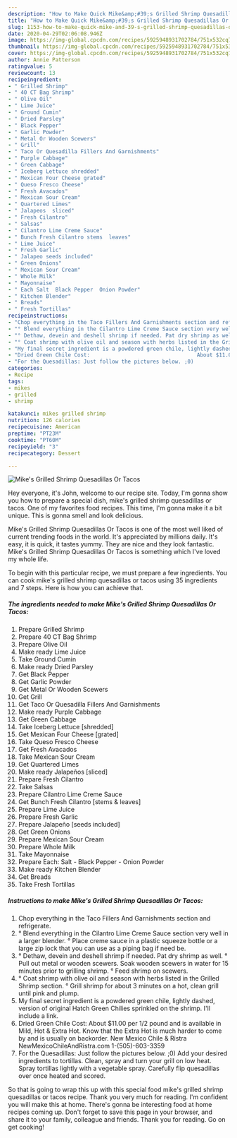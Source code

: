 ```yaml
---
description: "How to Make Quick Mike&amp;#39;s Grilled Shrimp Quesadillas Or Tacos"
title: "How to Make Quick Mike&amp;#39;s Grilled Shrimp Quesadillas Or Tacos"
slug: 1153-how-to-make-quick-mike-and-39-s-grilled-shrimp-quesadillas-or-tacos
date: 2020-04-29T02:06:08.946Z
image: https://img-global.cpcdn.com/recipes/5925948931702784/751x532cq70/mikes-grilled-shrimp-quesadillas-or-tacos-recipe-main-photo.jpg
thumbnail: https://img-global.cpcdn.com/recipes/5925948931702784/751x532cq70/mikes-grilled-shrimp-quesadillas-or-tacos-recipe-main-photo.jpg
cover: https://img-global.cpcdn.com/recipes/5925948931702784/751x532cq70/mikes-grilled-shrimp-quesadillas-or-tacos-recipe-main-photo.jpg
author: Annie Patterson
ratingvalue: 5
reviewcount: 13
recipeingredient:
- " Grilled Shrimp"
- " 40 CT Bag Shrimp"
- " Olive Oil"
- " Lime Juice"
- " Ground Cumin"
- " Dried Parsley"
- " Black Pepper"
- " Garlic Powder"
- " Metal Or Wooden Scewers"
- " Grill"
- " Taco Or Quesadilla Fillers And Garnishments"
- " Purple Cabbage"
- " Green Cabbage"
- " Iceberg Lettuce shredded"
- " Mexican Four Cheese grated"
- " Queso Fresco Cheese"
- " Fresh Avacados"
- " Mexican Sour Cream"
- " Quartered Limes"
- " Jalapeos  sliced"
- " Fresh Cilantro"
- " Salsas"
- " Cilantro Lime Creme Sauce"
- " Bunch Fresh Cilantro stems  leaves"
- " Lime Juice"
- " Fresh Garlic"
- " Jalapeo seeds included"
- " Green Onions"
- " Mexican Sour Cream"
- " Whole Milk"
- " Mayonnaise"
- " Each Salt  Black Pepper  Onion Powder"
- " Kitchen Blender"
- " Breads"
- " Fresh Tortillas"
recipeinstructions:
- "Chop everything in the Taco Fillers And Garnishments section and refrigerate."
- "° Blend everything in the Cilantro Lime Creme Sauce section very well in a larger blender.                                                                                                         ° Place creme sauce in a plastic squeeze bottle or a large zip lock that you can use as a piping bag if need be."
- "° Dethaw, devein and deshell shrimp if needed. Pat dry shrimp as well.                                                                                                                                                                                          ° Pull out metal or wooden scewers. Soak wooden scewers in water for 15 minutes prior to grilling shrimp.                       ° Feed shrimp on scewers."
- "° Coat shrimp with olive oil and season with herbs listed in the Grilled Shrimp section.                                                                            ° Grill shrimp for about 3 minutes on a hot, clean grill until pink and plump."
- "My final secret ingredient is a powdered green chile, lightly dashed, version of original Hatch Green Chilies sprinkled on the shrimp. I&#39;ll include a link."
- "Dried Green Chile Cost:                                  About $11.00 per 1/2 pound and is available in Mild, Hot &amp; Extra Hot. Know that the Extra Hot is much harder to come by and is usually on backorder.                                                                                                                                                                               New Mexico Chile &amp; Ristra NewMexicoChileAndRistra.com                                                           1-(505)-603-3359"
- "For the Quesadillas: Just follow the pictures below. ;0)                                     Add your desired ingredients to tortillas.                                                                         Clean, spray and turn your grill on low heat.                                                                                     Spray tortillas lightly with a vegetable spray.                                                                                                        Carefully flip quesadillas over once heated and scored."
categories:
- Recipe
tags:
- mikes
- grilled
- shrimp

katakunci: mikes grilled shrimp 
nutrition: 126 calories
recipecuisine: American
preptime: "PT23M"
cooktime: "PT60M"
recipeyield: "3"
recipecategory: Dessert

---
```



![Mike&#39;s Grilled Shrimp Quesadillas Or Tacos](https://img-global.cpcdn.com/recipes/5925948931702784/751x532cq70/mikes-grilled-shrimp-quesadillas-or-tacos-recipe-main-photo.jpg)

Hey everyone, it's John, welcome to our recipe site. Today, I'm gonna show you how to prepare a special dish, mike&#39;s grilled shrimp quesadillas or tacos. One of my favorites food recipes. This time, I'm gonna make it a bit unique. This is gonna smell and look delicious.



Mike&#39;s Grilled Shrimp Quesadillas Or Tacos is one of the most well liked of current trending foods in the world. It's appreciated by millions daily. It's easy, it is quick, it tastes yummy. They are nice and they look fantastic. Mike&#39;s Grilled Shrimp Quesadillas Or Tacos is something which I've loved my whole life.


To begin with this particular recipe, we must prepare a few ingredients. You can cook mike&#39;s grilled shrimp quesadillas or tacos using 35 ingredients and 7 steps. Here is how you can achieve that.

<!--inarticleads1-->

##### The ingredients needed to make Mike&#39;s Grilled Shrimp Quesadillas Or Tacos:

1. Prepare  Grilled Shrimp
1. Prepare  40 CT Bag Shrimp
1. Prepare  Olive Oil
1. Make ready  Lime Juice
1. Take  Ground Cumin
1. Make ready  Dried Parsley
1. Get  Black Pepper
1. Get  Garlic Powder
1. Get  Metal Or Wooden Scewers
1. Get  Grill
1. Get  Taco Or Quesadilla Fillers And Garnishments
1. Make ready  Purple Cabbage
1. Get  Green Cabbage
1. Take  Iceberg Lettuce [shredded]
1. Get  Mexican Four Cheese [grated]
1. Take  Queso Fresco Cheese
1. Get  Fresh Avacados
1. Take  Mexican Sour Cream
1. Get  Quartered Limes
1. Make ready  Jalapeños  [sliced]
1. Prepare  Fresh Cilantro
1. Take  Salsas
1. Prepare  Cilantro Lime Creme Sauce
1. Get  Bunch Fresh Cilantro [stems &amp; leaves]
1. Prepare  Lime Juice
1. Prepare  Fresh Garlic
1. Prepare  Jalapeño [seeds included]
1. Get  Green Onions
1. Prepare  Mexican Sour Cream
1. Prepare  Whole Milk
1. Take  Mayonnaise
1. Prepare  Each: Salt - Black Pepper - Onion Powder
1. Make ready  Kitchen Blender
1. Get  Breads
1. Take  Fresh Tortillas




<!--inarticleads2-->

##### Instructions to make Mike&#39;s Grilled Shrimp Quesadillas Or Tacos:

1. Chop everything in the Taco Fillers And Garnishments section and refrigerate.
1. ° Blend everything in the Cilantro Lime Creme Sauce section very well in a larger blender.                                                                                                         ° Place creme sauce in a plastic squeeze bottle or a large zip lock that you can use as a piping bag if need be.
1. ° Dethaw, devein and deshell shrimp if needed. Pat dry shrimp as well.                                                                                                                                                                                          ° Pull out metal or wooden scewers. Soak wooden scewers in water for 15 minutes prior to grilling shrimp.                       ° Feed shrimp on scewers.
1. ° Coat shrimp with olive oil and season with herbs listed in the Grilled Shrimp section.                                                                            ° Grill shrimp for about 3 minutes on a hot, clean grill until pink and plump.
1. My final secret ingredient is a powdered green chile, lightly dashed, version of original Hatch Green Chilies sprinkled on the shrimp. I&#39;ll include a link.
1. Dried Green Chile Cost:                                  About $11.00 per 1/2 pound and is available in Mild, Hot &amp; Extra Hot. Know that the Extra Hot is much harder to come by and is usually on backorder.                                                                                                                                                                               New Mexico Chile &amp; Ristra NewMexicoChileAndRistra.com                                                           1-(505)-603-3359
1. For the Quesadillas: Just follow the pictures below. ;0)                                     Add your desired ingredients to tortillas.                                                                         Clean, spray and turn your grill on low heat.                                                                                     Spray tortillas lightly with a vegetable spray.                                                                                                        Carefully flip quesadillas over once heated and scored.




So that is going to wrap this up with this special food mike&#39;s grilled shrimp quesadillas or tacos recipe. Thank you very much for reading. I'm confident you will make this at home. There's gonna be interesting food at home recipes coming up. Don't forget to save this page in your browser, and share it to your family, colleague and friends. Thank you for reading. Go on get cooking!
